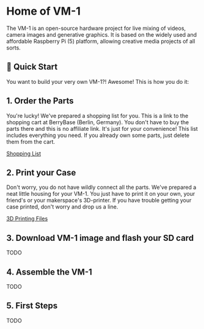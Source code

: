 # Home of VM-1

The VM-1 is an open-source hardware project for live mixing of videos, camera images and generative graphics. It is based on the widely used and affordable Raspberry Pi (5) platform, allowing creative media projects of all sorts.

## 🚀 Quick Start

You want to build your very own VM-1?! Awesome! This is how you do it:

## 1. Order the Parts
You're lucky! We've prepared a shopping list for you. This is a link to the shopping cart at BerryBase (Berlin, Germany). You don't have to buy the parts there and this is no affiliate link. It's just for your convenience!
This list includes everything you need. If you already own some parts, just delete them from the cart.

[Shopping List](https://www.berrybase.de/loadBasket/sqdnehV_owC)

## 2. Print your Case
Don't worry, you do not have wildly connect all the parts. We've prepared a neat little housing for your VM-1. You just have to print it on your own, your friend's or your makerspace's 3D-printer. If you have trouble getting your case printed, don't worry and drop us a line.

[3D Printing Files](#)

## 3. Download VM-1 image and flash your SD card
TODO

## 4. Assemble the VM-1
TODO

## 5. First Steps
TODO






 
